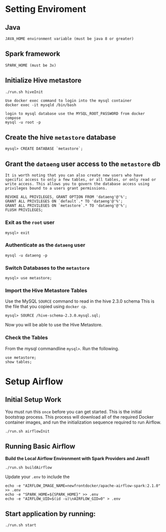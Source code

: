 
# Setting Enviroment

## Java

    JAVA_HOME environment variable (must be java 8 or greater)
    
## Spark framework
    SPARK_HOME (must be 3x)


## Initialize Hive metastore
    ./run.sh hiveInit

    Use docker exec command to login into the mysql container
    docker exec -it mysqld /bin/bash

    login to mysql database use the MYSQL_ROOT_PASSWORD from docker compose
    mysql -u root -p 

## Create the hive `metastore` database
~~~
mysql> CREATE DATABASE `metastore`;
~~~

## Grant the `dataeng` user access to the `metastore` db

`It is worth noting that you can also create new users who have specific access to only a few tables, or all tables, or only read or write access. This allows you to govern the database access using privileges bound to a users grant permissions.`

~~~
REVOKE ALL PRIVILEGES, GRANT OPTION FROM 'dataeng'@'%';
GRANT ALL PRIVILEGES ON `default`.* TO 'dataeng'@'%';
GRANT ALL PRIVILEGES ON `metastore`.* TO 'dataeng'@'%';
FLUSH PRIVILEGES;
~~~

### Exit as the `root` user
~~~
mysql> exit
~~~

### Authenticate as the `dataeng` user
~~~
mysql -u dataeng -p
~~~

### Switch Databases to the `metastore`
~~~
mysql> use metastore;
~~~

### Import the Hive Metastore Tables
Use the MySQL `SOURCE` command to read in the hive 2.3.0 schema
This is the file that you copied using `docker cp`.
~~~
mysql> SOURCE /hive-schema-2.3.0.mysql.sql;
~~~

Now you will be able to use the Hive Metastore.

### Check the Tables
From the mysql commandline `mysql>`. Run the following.
~~~
use metastore;
show tables;
~~~    

# Setup Airflow

## Initial Setup Work
You must run this `once` before you can get started. This is the initial bootstrap process. This process will download all of the required Docker container images, and run the initialization sequence required to run Airflow.

~~~
./run.sh airflowInit
~~~


## Running Basic Airflow

**Build the Local Airflow Environment with Spark Providers and Java11**

~~~
./run.sh buildAirflow
~~~



Update your `.env` to include the

~~~
echo -e "AIRFLOW_IMAGE_NAME=newfrontdocker/apache-airflow-spark:2.1.0" >> .env
echo -e "SPARK_HOME=${SPARK_HOME}" >> .env
echo -e "AIRFLOW_UID=$(id -u)\nAIRFLOW_GID=0" > .env
~~~

## Start application by running:
    ./run.sh start
